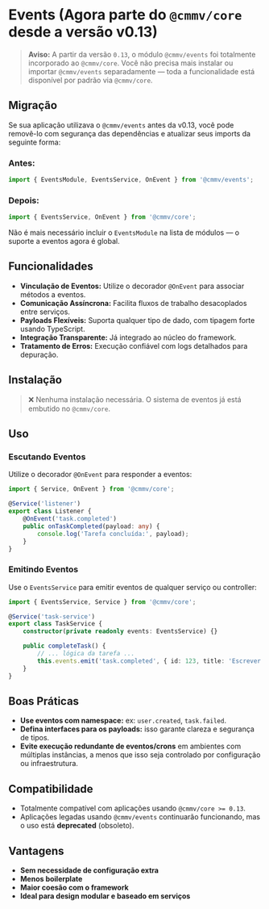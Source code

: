 # Events (Agora parte do `@cmmv/core` desde a versão v0.13)

> **Aviso:** A partir da versão `0.13`, o módulo `@cmmv/events` foi totalmente incorporado ao `@cmmv/core`. Você não precisa mais instalar ou importar `@cmmv/events` separadamente — toda a funcionalidade está disponível por padrão via `@cmmv/core`.

## Migração

Se sua aplicação utilizava o `@cmmv/events` antes da v0.13, você pode removê-lo com segurança das dependências e atualizar seus imports da seguinte forma:

### Antes:
```ts
import { EventsModule, EventsService, OnEvent } from '@cmmv/events';
```

### Depois:
```ts
import { EventsService, OnEvent } from '@cmmv/core';
```

Não é mais necessário incluir o `EventsModule` na lista de módulos — o suporte a eventos agora é global.

## Funcionalidades

- **Vinculação de Eventos:** Utilize o decorador `@OnEvent` para associar métodos a eventos.
- **Comunicação Assíncrona:** Facilita fluxos de trabalho desacoplados entre serviços.
- **Payloads Flexíveis:** Suporta qualquer tipo de dado, com tipagem forte usando TypeScript.
- **Integração Transparente:** Já integrado ao núcleo do framework.
- **Tratamento de Erros:** Execução confiável com logs detalhados para depuração.

## Instalação

> ❌ Nenhuma instalação necessária. O sistema de eventos já está embutido no `@cmmv/core`.

## Uso

### Escutando Eventos

Utilize o decorador `@OnEvent` para responder a eventos:

```ts
import { Service, OnEvent } from '@cmmv/core';

@Service('listener')
export class Listener {
    @OnEvent('task.completed')
    public onTaskCompleted(payload: any) {
        console.log('Tarefa concluída:', payload);
    }
}
```

### Emitindo Eventos

Use o `EventsService` para emitir eventos de qualquer serviço ou controller:

```ts
import { EventsService, Service } from '@cmmv/core';

@Service('task-service')
export class TaskService {
    constructor(private readonly events: EventsService) {}

    public completeTask() {
        // ... lógica da tarefa ...
        this.events.emit('task.completed', { id: 123, title: 'Escrever documentação' });
    }
}
```

## Boas Práticas

- **Use eventos com namespace:** ex: `user.created`, `task.failed`.
- **Defina interfaces para os payloads:** isso garante clareza e segurança de tipos.
- **Evite execução redundante de eventos/crons** em ambientes com múltiplas instâncias, a menos que isso seja controlado por configuração ou infraestrutura.

## Compatibilidade

- Totalmente compatível com aplicações usando `@cmmv/core >= 0.13`.
- Aplicações legadas usando `@cmmv/events` continuarão funcionando, mas o uso está **deprecated** (obsoleto).

## Vantagens

- **Sem necessidade de configuração extra**
- **Menos boilerplate**
- **Maior coesão com o framework**
- **Ideal para design modular e baseado em serviços**

